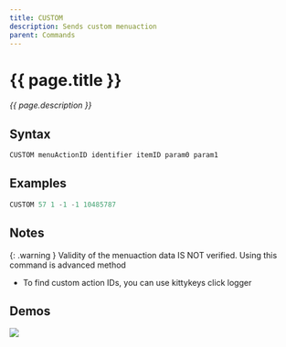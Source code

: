 ```yaml
---
title: CUSTOM
description: Sends custom menuaction
parent: Commands
---
```


# {{ page.title }}

_{{ page.description }}_

## Syntax

```java
CUSTOM menuActionID identifier itemID param0 param1 
```

## Examples

```java
CUSTOM 57 1 -1 -1 10485787
```

## Notes

{: .warning }
Validity of the menuaction data IS NOT verified. Using this command is advanced method
- To find custom action IDs, you can use kittykeys click logger

## Demos

![](https://i.imgur.com/YbIhHM9.gif)

